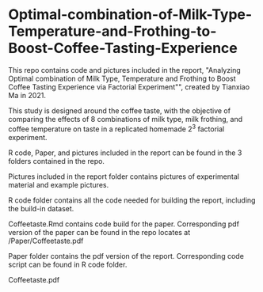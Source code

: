 # Optimal-combination-of-Milk-Type-Temperature-and-Frothing-to-Boost-Coffee-Tasting-Experience
This repo contains code and pictures included in the report, "Analyzing  Optimal combination of Milk Type, Temperature and Frothing to Boost Coffee Tasting Experience via Factorial Experiment"", created by Tianxiao Ma in 2021. 

This study is designed around the coffee taste, with the objective of comparing the effects of 8 combinations of milk type, milk frothing, and coffee temperature on taste in a replicated homemade $2^3$ factorial experiment.

R code, Paper, and pictures included in the report can be found in the 3 folders contained in the repo. 

Pictures included in the report folder contains pictures of experimental material and example pictures.

R code folder contains all the code needed for building the report, including the build-in dataset.

Coffeetaste.Rmd contains code build for the paper. Corresponding pdf version of the paper can be found in the repo locates at /Paper/Coffeetaste.pdf

Paper folder contains the pdf version of the report. Corresponding code script can be found in R code folder.

Coffeetaste.pdf